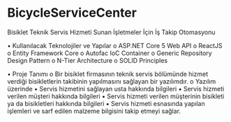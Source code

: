 # BicycleServiceCenter
Bisiklet Teknik Servis Hizmeti Sunan İşletmeler İçin İş Takip Otomasyonu

• Kullanılacak Teknolojiler ve Yapılar
  o ASP.NET Core 5 Web API
  o ReactJS
  o Entity Framework Core
  o Autofac IoC Container
  o Generic Repository Design Pattern
  o N-Tier Architecture
  o SOLID Principles
  
• Proje Tanımı
  o Bir bisiklet firmasının teknik servis bölümünde hizmet verdiği bisikletlerin 
    takibinin yapılmasını sağlayan bir yazılımdır. 
  o Yazılım üzerinde 
    ▪ Servis hizmetini sağlayan usta hakkında bilgileri 
    ▪ Servis hizmeti verilen müşteri hakkında bilgileri
    ▪ Servis hizmeti verilen müşterinin bisikleti ya da bisikletleri hakkında
      bilgileri 
    ▪ Servis hizmeti esnasında yapılan işlemleri ve sarf edilen malzeme 
      bilgisini
  takip etmeyi sağlar.
